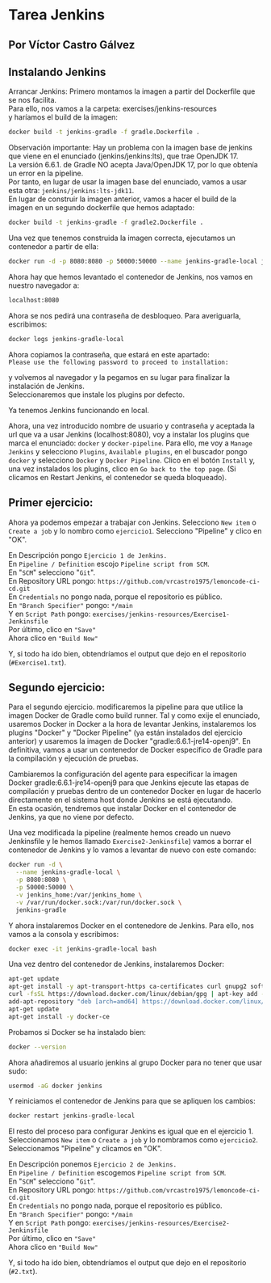 # **Tarea Jenkins**
## Por Víctor Castro Gálvez

## Instalando Jenkins
Arrancar Jenkins:
Primero montamos la imagen a partir del Dockerfile que se nos facilita.  
Para ello, nos vamos a la carpeta:
exercises/jenkins-resources  
y haríamos el build de la imagen:  
```bash
docker build -t jenkins-gradle -f gradle.Dockerfile .
```
Observación importante:
Hay un problema con la imagen base de jenkins que viene en el enunciado (jenkins/jenkins:lts), que trae OpenJDK 17.  
La versión 6.6.1. de Gradle NO acepta Java/OpenJDK 17, por lo que obtenía un error en la pipeline.  
Por tanto, en lugar de usar la imagen base del enunciado, vamos a usar esta otra: `jenkins/jenkins:lts-jdk11`.  
En lugar de construir la imagen anterior, vamos a hacer el build de la imagen en un segundo dockerfile que hemos adaptado:  

```bash
docker build -t jenkins-gradle -f gradle2.Dockerfile .
```

Una vez que tenemos construida la imagen correcta, ejecutamos un contenedor a partir de ella:  

```bash
docker run -d -p 8080:8080 -p 50000:50000 --name jenkins-gradle-local jenkins-gradle
```

Ahora hay que hemos levantado el contenedor de Jenkins, nos vamos en nuestro navegador a:  
```bash
localhost:8080
```

Ahora se nos pedirá una contraseña de desbloqueo. Para averiguarla, escribimos:  
```bash
docker logs jenkins-gradle-local
```

Ahora copiamos la contraseña, que estará en este apartado:  
`Please use the following password to proceed to installation:`  

y volvemos al navegador y la pegamos en su lugar para finalizar la instalación de Jenkins.  
Seleccionaremos que instale los plugins por defecto.

Ya tenemos Jenkins funcionando en local.  

Ahora, una vez introducido nombre de usuario y contraseña y aceptada la url que va a usar Jenkins (localhost:8080), voy a instalar los plugins que marca el enunciado: `docker` y `docker-pipeline`. Para ello, me voy a `Manage Jenkins` y selecciono `Plugins`, `Available plugins`, en el buscador pongo `docker` y selecciono `Docker` y `Docker Pipeline`. Clico en el botón `Install` y, una vez instalados los plugins, clico en `Go
back to the top page`. (Si clicamos en Restart Jenkins, el contenedor se queda bloqueado).  

## Primer ejercicio:  
Ahora ya podemos empezar a trabajar con Jenkins. Selecciono `New item` o `Create a job` y lo nombro como `ejercicio1`. Selecciono "Pipeline" y clico en "OK".  

En Descripción pongo `Ejercicio 1 de Jenkins.`  
En `Pipeline / Definition` escojo `Pipeline script from SCM`.  
En "`SCM`" selecciono "`Git`".  
En Repository URL pongo: `https://github.com/vrcastro1975/lemoncode-ci-cd.git`  
En `Credentials` no pongo nada, porque el repositorio es público.  
En `"Branch Specifier"` pongo: `*/main`  
Y en `Script Path` pongo: `exercises/jenkins-resources/Exercise1-Jenkinsfile`  
Por último, clico en `"Save"`  
Ahora clico en `"Build Now"`  

Y, si todo ha ido bien, obtendríamos el output que dejo en el repositorio (`#Exercise1.txt`).  
  
## Segundo ejercicio:  
Para el segundo ejercicio. modificaremos la pipeline para que utilice la imagen Docker de Gradle como build runner. Tal y como exije el enunciado, usaremos Docker in Docker a la hora de levantar Jenkins, instalaremos los plugins "Docker" y "Docker Pipeline" (ya están instalados del ejercicio anterior) y usaremos la imagen de Docker "gradle:6.6.1-jre14-openj9". En definitiva, vamos a usar un contenedor de Docker específico de Gradle para la compilación y ejecución de pruebas.  

Cambiaremos la configuración del agente para especificar la imagen Docker gradle:6.6.1-jre14-openj9 para que Jenkins ejecute las etapas de compilación y pruebas dentro de un contenedor Docker en lugar de hacerlo directamente en el sistema host donde Jenkins se está ejecutando.  
En esta ocasión, tendremos que instalar Docker en el contenedor de Jenkins, ya que no viene por defecto.

Una vez modificada la pipeline (realmente hemos creado un nuevo Jenkinsfile y le hemos llamado `Exercise2-Jenkinsfile`) vamos a borrar el contenedor de Jenkins y lo vamos a levantar de nuevo con este comando:  

```bash
docker run -d \
  --name jenkins-gradle-local \
  -p 8080:8080 \
  -p 50000:50000 \
  -v jenkins_home:/var/jenkins_home \
  -v /var/run/docker.sock:/var/run/docker.sock \
  jenkins-gradle
```  

Y ahora instalaremos Docker en el contenedore de Jenkins. Para ello, nos vamos a la consola y escribimos:  

```bash
docker exec -it jenkins-gradle-local bash
```  

Una vez dentro del contenedor de Jenkins, instalaremos Docker:  

```bash
apt-get update
apt-get install -y apt-transport-https ca-certificates curl gnupg2 software-properties-common
curl -fsSL https://download.docker.com/linux/debian/gpg | apt-key add -
add-apt-repository "deb [arch=amd64] https://download.docker.com/linux/debian $(lsb_release -cs) stable"
apt-get update
apt-get install -y docker-ce
``` 

Probamos si Docker se ha instalado bien:  
```bash
docker --version
```

Ahora añadiremos al usuario jenkins al grupo Docker para no tener que usar sudo:  

```bash
usermod -aG docker jenkins
```

Y reiniciamos el contenedor de Jenkins para que se apliquen los cambios:  

```bash
docker restart jenkins-gradle-local
```  

El resto del proceso para configurar Jenkins es igual que en el ejercicio 1. Seleccionamos `New item` o `Create a job` y lo nombramos como `ejercicio2`. Seleccionamos "Pipeline" y clicamos en "OK".  

En Descripción ponemos `Ejercicio 2 de Jenkins.`  
En `Pipeline / Definition` escogemos `Pipeline script from SCM`.  
En "`SCM`" selecciono "`Git`".  
En Repository URL pongo: `https://github.com/vrcastro1975/lemoncode-ci-cd.git`  
En `Credentials` no pongo nada, porque el repositorio es público.  
En `"Branch Specifier"` pongo: `*/main`  
Y en `Script Path` pongo: `exercises/jenkins-resources/Exercise2-Jenkinsfile`  
Por último, clico en `"Save"`  
Ahora clico en `"Build Now"`  

Y, si todo ha ido bien, obtendríamos el output que dejo en el repositorio (`#2.txt`).  



